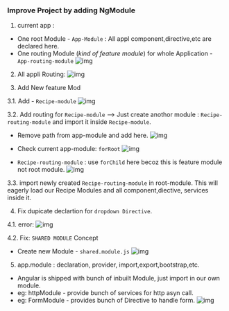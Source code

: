 ### Improve Project by adding NgModule

1. current app :
- One root Module - `App-Module` : All appl component,directive,etc are declared here.
- One routing Module (_kind of feature module_) for whole Application - `App-routing-module`
![img](https://github.com/lekhrajdinkar/NG6/blob/master/notes/assets/ngmod/001.jpg)

2. All appli Routing:
![img](https://github.com/lekhrajdinkar/NG6/blob/master/notes/assets/ngmod/002.jpg)

3. Add New feature Mod

3.1. Add  - `Recipe-module`
![img](https://github.com/lekhrajdinkar/NG6/blob/master/notes/assets/ngmod/003.jpg)

3.2. Add routing for `Recipe-module` --> Just create anothor module : `Recipe-routing-module` and import it inside `Recipe-module`.
- Remove path from app-module and add here.
![img](https://github.com/lekhrajdinkar/NG6/blob/master/notes/assets/ngmod/003_1.jpg) 

- Check current app-module: `forRoot`
![img](https://github.com/lekhrajdinkar/NG6/blob/master/notes/assets/ngmod/003_2.jpg)

- `Recipe-routing-module` : use `forChild` here becoz this is feature module not root module.
![img](https://github.com/lekhrajdinkar/NG6/blob/master/notes/assets/ngmod/003_3.jpg)

3.3. import  newly created `Recipe-routing-module` in root-module. This will eagerly load our Recipe Modules and all component,diective, services inside it.

4. Fix dupicate declartion for `dropdown Directive`.

4.1. error:
![img](https://github.com/lekhrajdinkar/NG6/blob/master/notes/assets/ngmod/004.jpg)

4.2. Fix: `SHARED MODULE` Concept
- Create new Module - `shared.module.js`
![img](https://github.com/lekhrajdinkar/NG6/blob/master/notes/assets/ngmod/006_1.jpg)

5. app.module : declaration, provider, import,export,bootstrap,etc.
- Angular is shipped with bunch of inbuilt Module, just import in our own module.
- eg: httpModule - provide bunch of services for http asyn call.
- eg: FormModule - provides bunch of Directive to handle form.
![img](https://github.com/lekhrajdinkar/NG6/blob/master/notes/assets/ngmod/005.jpg)